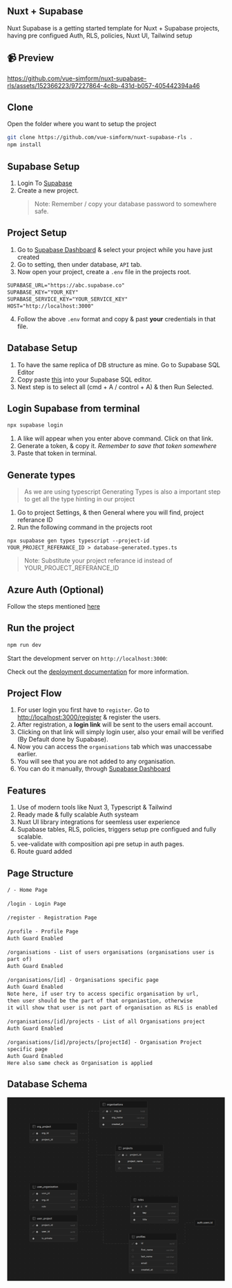 ## Nuxt + Supabase

Nuxt Supabase is a getting started template for Nuxt + Supabase projects, having pre configued Auth, RLS, policies, Nuxt UI, Tailwind setup

## 📹 Preview

https://github.com/vue-simform/nuxt-supabase-rls/assets/152366223/97227864-4c8b-431d-b057-405442394a46

## Clone

Open the folder where you want to setup the project

```bash
git clone https://github.com/vue-simform/nuxt-supabase-rls .
npm install
```

## Supabase Setup

1. Login To [Supabase](https://supabase.com)
2. Create a new project.
   > Note: Remember / copy your database password to somewhere safe.

## Project Setup

1. Go to [Supabase Dashboard](https://supabase.com/dashboard/projects) & select your project while you have just created
2. Go to setting, then under database, `API` tab.
3. Now open your project, create a `.env` file in the projects root.

```
SUPABASE_URL="https://abc.supabase.co"
SUPABASE_KEY="YOUR_KEY"
SUPABASE_SERVICE_KEY="YOUR_SERVICE_KEY"
HOST="http://localhost:3000"
```

4. Follow the above `.env` format and copy & past **your** credentials in that file.

## Database Setup

1. To have the same replica of DB structure as mine. Go to Supabase SQL Editor
2. Copy paste [this](docs/migrations.txt) into your Supabase SQL editor.
3. Next step is to select all (cmd + A / control + A) & then Run Selected.

## Login Supabase from terminal

```bash
npx supabase login
```

1. A like will appear when you enter above command. Click on that link.
1. Generate a token, & copy it. _Remember to save that token somewhere_
1. Paste that token in terminal.

## Generate types

> As we are using typescript Generating Types is also a important step to get all the type hinting in our project

1. Go to project Settings, & then General where you will find, project referance ID
2. Run the following command in the projects root

```
npx supabase gen types typescript --project-id YOUR_PROJECT_REFERANCE_ID > database-generated.types.ts
```

> Note: Substitute your project referance id instead of YOUR_PROJECT_REFERANCE_ID

## Azure Auth (Optional)

Follow the steps mentioned [here](https://supabase.com/docs/guides/auth/social-login/auth-azure)

## Run the project

```bash
npm run dev
```

Start the development server on `http://localhost:3000`:

Check out the [deployment documentation](https://nuxt.com/docs/getting-started/deployment) for more information.

## Project Flow

1. For user login you first have to `register`. Go to [http://localhost:3000/register](http://localhost:3000/register) & register the users.
1. After registration, a **login link** will be sent to the users email account.
1. Clicking on that link will simply login user, also your email will be verified (By Default done by Supabase).
1. Now you can access the `organisations` tab which was unaccessabe earlier.
1. You will see that you are not added to any organisation.
1. You can do it manually, through [Supabase Dashboard](https://supabase.com/dashboard/projects)

## Features

1. Use of modern tools like Nuxt 3, Typescript & Tailwind
1. Ready made & fully scalable Auth systeam
1. Nuxt UI library integrations for seemless user experience
1. Supabase tables, RLS, policies, triggers setup pre configued and fully scalable.
1. vee-validate with composition api pre setup in auth pages.
1. Route guard added

## Page Structure

```
/ - Home Page

/login - Login Page

/register - Registration Page

/profile - Profile Page
Auth Guard Enabled

/organisations - List of users organisations (organisations user is part of)
Auth Guard Enabled

/organisations/[id] - Organisations specific page
Auth Guard Enabled
Note here, if user try to access specific organisation by url,
then user should be the part of that organiastion, otherwise
it will show that user is not part of organisation as RLS is enabled

/organisations/[id]/projects - List of all Organisations project
Auth Guard Enabled

/organisations/[id]/projects/[projectId] - Organisation Project specific page
Auth Guard Enabled
Here also same check as Organisation is applied
```

## Database Schema

![image info](docs/schema.png)
